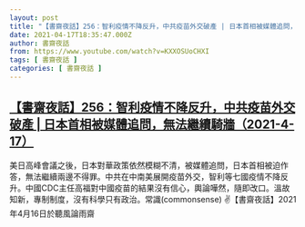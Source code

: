 ```yaml
---
layout: post
title: "【書齋夜話】256：智利疫情不降反升，中共疫苗外交破產 | 日本首相被媒體追問，無法繼續騎牆（2021-4-17）"
date: 2021-04-17T18:35:47.000Z
author: 書齋夜話
from: https://www.youtube.com/watch?v=KXXOSUoCHXI
tags: [ 書齋夜話 ]
categories: [ 書齋夜話 ]
---
```

<!--1618684547000-->
[【書齋夜話】256：智利疫情不降反升，中共疫苗外交破產 | 日本首相被媒體追問，無法繼續騎牆（2021-4-17）](https://www.youtube.com/watch?v=KXXOSUoCHXI)
------

<div>
美日高峰會議之後，日本對華政策依然模糊不清，被媒體追問，日本首相被迫作答，無法繼續兩邊不得罪。中共在中南美展開疫苗外交，智利等七國疫情不降反升。中國CDC主任高福對中國疫苗的結果沒有信心，輿論嘩然，隨即改口。溫故知新，專制制度，沒有科學只有政治。常識(commonsense) ✌【書齋夜話】2021年4月16日於聽風論雨齋
</div>
